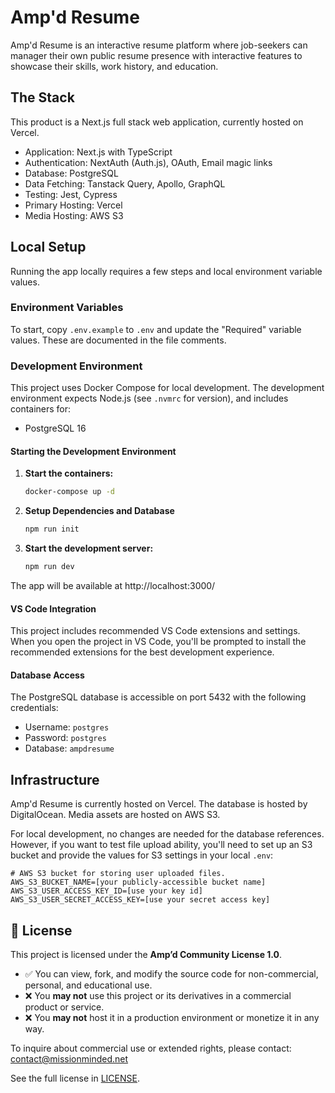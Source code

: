 # Amp'd Resume

Amp'd Resume is an interactive resume platform where job-seekers can manager their own public resume
presence with interactive features to showcase their skills, work history, and education.

## The Stack

This product is a Next.js full stack web application, currently hosted on Vercel.

- Application: Next.js with TypeScript
- Authentication: NextAuth (Auth.js), OAuth, Email magic links
- Database: PostgreSQL
- Data Fetching: Tanstack Query, Apollo, GraphQL
- Testing: Jest, Cypress
- Primary Hosting: Vercel
- Media Hosting: AWS S3

## Local Setup

Running the app locally requires a few steps and local environment variable values.

### Environment Variables

To start, copy `.env.example` to `.env` and update the "Required" variable values. These are
documented in the file comments.

### Development Environment

This project uses Docker Compose for local development. The development environment expects Node.js
(see `.nvmrc` for version), and includes containers for:

- PostgreSQL 16

#### Starting the Development Environment

1. **Start the containers:**

   ```bash
   docker-compose up -d
   ```

2. **Setup Dependencies and Database**

   ```bash
   npm run init
   ```

3. **Start the development server:**
   ```bash
   npm run dev
   ```

The app will be available at http://localhost:3000/

#### VS Code Integration

This project includes recommended VS Code extensions and settings. When you open the project in VS
Code, you'll be prompted to install the recommended extensions for the best development experience.

#### Database Access

The PostgreSQL database is accessible on port 5432 with the following credentials:

- Username: `postgres`
- Password: `postgres`
- Database: `ampdresume`

## Infrastructure

Amp'd Resume is currently hosted on Vercel. The database is hosted by DigitalOcean. Media assets are
hosted on AWS S3.

For local development, no changes are needed for the database references. However, if you want to
test file upload ability, you'll need to set up an S3 bucket and provide the values for S3 settings
in your local `.env`:

```
# AWS S3 bucket for storing user uploaded files.
AWS_S3_BUCKET_NAME=[your publicly-accessible bucket name]
AWS_S3_USER_ACCESS_KEY_ID=[use your key id]
AWS_S3_USER_SECRET_ACCESS_KEY=[use your secret access key]
```

## 📄 License

This project is licensed under the **Amp’d Community License 1.0**.

- ✅ You can view, fork, and modify the source code for non-commercial, personal, and educational
  use.
- ❌ You **may not** use this project or its derivatives in a commercial product or service.
- ❌ You **may not** host it in a production environment or monetize it in any way.

To inquire about commercial use or extended rights, please contact: contact@missionminded.net

See the full license in [LICENSE](./LICENSE).
